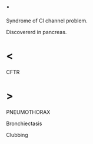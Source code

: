 # .

Syndrome of Cl channel problem.

Discovererd in pancreas.

# <

CFTR

# >

PNEUMOTHORAX

Bronchiectasis

Clubbing
